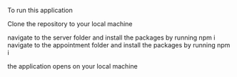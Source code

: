 To run this application


Clone the repository to your local machine

navigate to the server folder and install the packages by running npm i
navigate to the appointment folder and install the packages by running npm i

the application opens on your local machine

